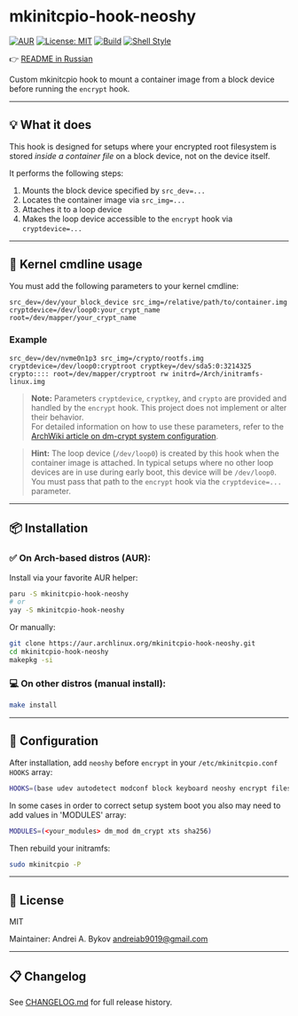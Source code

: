 # mkinitcpio-hook-neoshy

[![AUR](https://img.shields.io/aur/version/mkinitcpio-hook-neoshy.svg)](https://aur.archlinux.org/packages/mkinitcpio-hook-neoshy)
[![License: MIT](https://img.shields.io/badge/License-MIT-blue.svg)](LICENSE)
[![Build](https://img.shields.io/badge/build-makepkg-brightgreen)](#)
[![Shell Style](https://img.shields.io/badge/style-posix--ash-yellow)](#)

👉 [README in Russian](README-ru.md)

Custom mkinitcpio hook to mount a container image from a block device before running the `encrypt` hook.

---

## 💡 What it does

This hook is designed for setups where your encrypted root filesystem is stored *inside a container file* on a block device, not on the device itself.

It performs the following steps:

1. Mounts the block device specified by `src_dev=...`
2. Locates the container image via `src_img=...`
3. Attaches it to a loop device
4. Makes the loop device accessible to the `encrypt` hook via `cryptdevice=...`

---

## 🧵 Kernel cmdline usage

You must add the following parameters to your kernel cmdline:

```
src_dev=/dev/your_block_device src_img=/relative/path/to/container.img cryptdevice=/dev/loop0:your_crypt_name root=/dev/mapper/your_crypt_name
```

### Example

```
src_dev=/dev/nvme0n1p3 src_img=/crypto/rootfs.img cryptdevice=/dev/loop0:cryptroot cryptkey=/dev/sda5:0:3214325 crypto:::: root=/dev/mapper/cryptroot rw initrd=/Arch/initramfs-linux.img
```

> **Note:** Parameters `cryptdevice`, `cryptkey`, and `crypto` are provided and handled by the `encrypt` hook. This project does not implement or alter their behavior.  
> For detailed information on how to use these parameters, refer to the [ArchWiki article on dm-crypt system configuration](https://wiki.archlinux.org/title/Dm-crypt/System_configuration).

> **Hint:** The loop device (`/dev/loop0`) is created by this hook when the container image is attached. In typical setups where no other loop devices are in use during early boot, this device will be `/dev/loop0`. You must pass that path to the `encrypt` hook via the `cryptdevice=...` parameter.

---

## 📦 Installation

### ✅ On Arch-based distros (AUR):

Install via your favorite AUR helper:

```bash
paru -S mkinitcpio-hook-neoshy
# or
yay -S mkinitcpio-hook-neoshy
```

Or manually:

```bash
git clone https://aur.archlinux.org/mkinitcpio-hook-neoshy.git
cd mkinitcpio-hook-neoshy
makepkg -si
```

### 💻 On other distros (manual install):

```bash
make install
```

---

## 🔧 Configuration

After installation, add `neoshy` before `encrypt` in your `/etc/mkinitcpio.conf` `HOOKS` array:

```bash
HOOKS=(base udev autodetect modconf block keyboard neoshy encrypt filesystems fsck)
```

In some cases in order to correct setup system boot you also may need to add values in 'MODULES' array:

```bash
MODULES=(<your_modules> dm_mod dm_crypt xts sha256)
```

Then rebuild your initramfs:

```bash
sudo mkinitcpio -P
```

---

## 📜 License

MIT

Maintainer: Andrei A. Bykov <andreiab9019@gmail.com>

---

## 📋 Changelog

See [CHANGELOG.md](CHANGELOG.md) for full release history.
